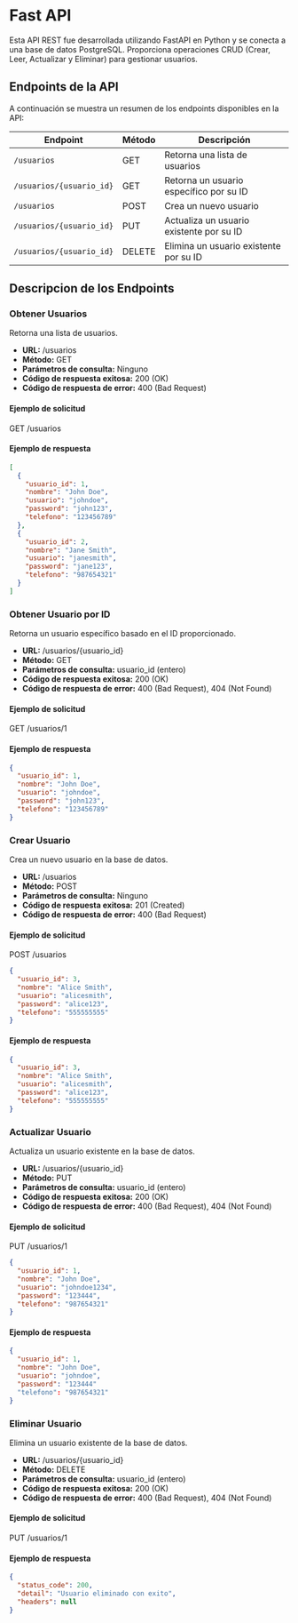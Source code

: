 # __Fast API__

Esta API REST fue desarrollada utilizando FastAPI en Python y se conecta a una base de datos PostgreSQL. Proporciona operaciones CRUD (Crear, Leer, Actualizar y Eliminar) para gestionar usuarios.

## Endpoints de la API

A continuación se muestra un resumen de los endpoints disponibles en la API:


| Endpoint                  | Método | Descripción                                |
|---------------------------|--------|--------------------------------------------|
| `/usuarios`               | GET    | Retorna una lista de usuarios              |
| `/usuarios/{usuario_id}`  | GET    | Retorna un usuario específico por su ID    |
| `/usuarios`               | POST   | Crea un nuevo usuario                      |
| `/usuarios/{usuario_id}`  | PUT    | Actualiza un usuario existente por su ID   |
| `/usuarios/{usuario_id}`  | DELETE | Elimina un usuario existente por su ID     |


## Descripcion de los Endpoints
### Obtener Usuarios
Retorna una lista de usuarios.


* __URL:__ /usuarios
* __Método:__ GET
* __Parámetros de consulta:__ Ninguno
* __Código de respuesta exitosa:__ 200 (OK)
* __Código de respuesta de error:__ 400 (Bad Request)

#### Ejemplo de solicitud

GET /usuarios

#### Ejemplo de respuesta
```json
[
  {
    "usuario_id": 1,
    "nombre": "John Doe",
    "usuario": "johndoe",
    "password": "john123",
    "telefono": "123456789"
  },
  {
    "usuario_id": 2,
    "nombre": "Jane Smith",
    "usuario": "janesmith",
    "password": "jane123",
    "telefono": "987654321"
  }
]
```

### Obtener Usuario por ID
Retorna un usuario específico basado en el ID proporcionado.

* __URL:__ /usuarios/{usuario_id}
* __Método:__ GET
* __Parámetros de consulta:__ usuario_id (entero)
* __Código de respuesta exitosa:__ 200 (OK)
* __Código de respuesta de error:__ 400 (Bad Request), 404 (Not Found)

#### Ejemplo de solicitud
GET /usuarios/1

#### Ejemplo de respuesta
```json
{
  "usuario_id": 1,
  "nombre": "John Doe",
  "usuario": "johndoe",
  "password": "john123",
  "telefono": "123456789"
}
```

### Crear Usuario
Crea un nuevo usuario en la base de datos.

* __URL:__ /usuarios
* __Método:__ POST
* __Parámetros de consulta:__ Ninguno
* __Código de respuesta exitosa:__ 201 (Created)
* __Código de respuesta de error:__ 400 (Bad Request)

#### Ejemplo de solicitud
POST /usuarios
```json
{
  "usuario_id": 3,
  "nombre": "Alice Smith",
  "usuario": "alicesmith",
  "password": "alice123",
  "telefono": "555555555"
}
```
#### Ejemplo de respuesta
```json
{
  "usuario_id": 3,
  "nombre": "Alice Smith",
  "usuario": "alicesmith",
  "password": "alice123",
  "telefono": "555555555"
}
```
### Actualizar Usuario
Actualiza un usuario existente en la base de datos.

* __URL:__ /usuarios/{usuario_id}
* __Método:__ PUT
* __Parámetros de consulta:__ usuario_id (entero)
* __Código de respuesta exitosa:__ 200 (OK)
* __Código de respuesta de error:__ 400 (Bad Request), 404 (Not Found)

#### Ejemplo de solicitud

PUT /usuarios/1
```json
{
  "usuario_id": 1,
  "nombre": "John Doe",
  "usuario": "johndoe1234",
  "password": "123444",
  "telefono": "987654321"
}
```
#### Ejemplo de respuesta
```json
{
  "usuario_id": 1,
  "nombre": "John Doe",
  "usuario": "johndoe",
  "password": "123444"
  "telefono": "987654321"
}
```

### Eliminar Usuario

Elimina un usuario existente de la base de datos.

* __URL:__ /usuarios/{usuario_id}
* __Método:__ DELETE
* __Parámetros de consulta:__ usuario_id (entero)
* __Código de respuesta exitosa:__ 200 (OK)
* __Código de respuesta de error:__ 400 (Bad Request), 404 (Not Found)

#### Ejemplo de solicitud
PUT /usuarios/1


#### Ejemplo de respuesta
```json
{
  "status_code": 200,
  "detail": "Usuario eliminado con exito",
  "headers": null
}
```